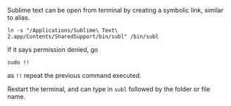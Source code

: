 Sublime text can be open from terminal by creating a symbolic link, similar to alias.

```ln -s "/Applications/Sublime\ Text\ 2.app/Contents/SharedSupport/bin/subl" /bin/subl```

If it says permission denied, go 

```sudo !!```

as ```!!``` repeat the previous command executed.

Restart the terminal, and can type in ```subl``` followed by the folder or file name.